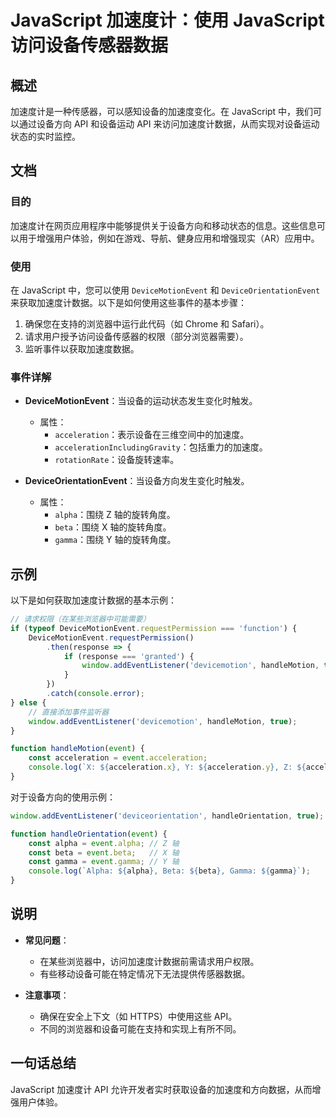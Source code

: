 <!--
Meta Description: # JavaScript 加速度计：使用 JavaScript 访问设备传感器数据 ## 概述 加速度计是一种传感器，可以感知设备的加速度变化。在 JavaScript 中，我们可以通过设备方向 API 和设备运动 API 来访问加速度计数据，从而实现对设备运动状态的实时监控。 ## 文档 ### ...
Meta Keywords: javascript, acceleration, event, alpha, beta
-->

# JavaScript 加速度计：使用 JavaScript 访问设备传感器数据

## 概述
加速度计是一种传感器，可以感知设备的加速度变化。在 JavaScript 中，我们可以通过设备方向 API 和设备运动 API 来访问加速度计数据，从而实现对设备运动状态的实时监控。

## 文档
### 目的
加速度计在网页应用程序中能够提供关于设备方向和移动状态的信息。这些信息可以用于增强用户体验，例如在游戏、导航、健身应用和增强现实（AR）应用中。

### 使用
在 JavaScript 中，您可以使用 `DeviceMotionEvent` 和 `DeviceOrientationEvent` 来获取加速度计数据。以下是如何使用这些事件的基本步骤：

1. 确保您在支持的浏览器中运行此代码（如 Chrome 和 Safari）。
2. 请求用户授予访问设备传感器的权限（部分浏览器需要）。
3. 监听事件以获取加速度数据。

### 事件详解
- **DeviceMotionEvent**：当设备的运动状态发生变化时触发。
  - 属性：
    - `acceleration`：表示设备在三维空间中的加速度。
    - `accelerationIncludingGravity`：包括重力的加速度。
    - `rotationRate`：设备旋转速率。

- **DeviceOrientationEvent**：当设备方向发生变化时触发。
  - 属性：
    - `alpha`：围绕 Z 轴的旋转角度。
    - `beta`：围绕 X 轴的旋转角度。
    - `gamma`：围绕 Y 轴的旋转角度。

## 示例
以下是如何获取加速度计数据的基本示例：

```javascript
// 请求权限（在某些浏览器中可能需要）
if (typeof DeviceMotionEvent.requestPermission === 'function') {
    DeviceMotionEvent.requestPermission()
        .then(response => {
            if (response === 'granted') {
                window.addEventListener('devicemotion', handleMotion, true);
            }
        })
        .catch(console.error);
} else {
    // 直接添加事件监听器
    window.addEventListener('devicemotion', handleMotion, true);
}

function handleMotion(event) {
    const acceleration = event.acceleration;
    console.log(`X: ${acceleration.x}, Y: ${acceleration.y}, Z: ${acceleration.z}`);
}
```

对于设备方向的使用示例：

```javascript
window.addEventListener('deviceorientation', handleOrientation, true);

function handleOrientation(event) {
    const alpha = event.alpha; // Z 轴
    const beta = event.beta;   // X 轴
    const gamma = event.gamma; // Y 轴
    console.log(`Alpha: ${alpha}, Beta: ${beta}, Gamma: ${gamma}`);
}
```

## 说明
- **常见问题**：
  - 在某些浏览器中，访问加速度计数据前需请求用户权限。
  - 有些移动设备可能在特定情况下无法提供传感器数据。
  
- **注意事项**：
  - 确保在安全上下文（如 HTTPS）中使用这些 API。
  - 不同的浏览器和设备可能在支持和实现上有所不同。

## 一句话总结
JavaScript 加速度计 API 允许开发者实时获取设备的加速度和方向数据，从而增强用户体验。